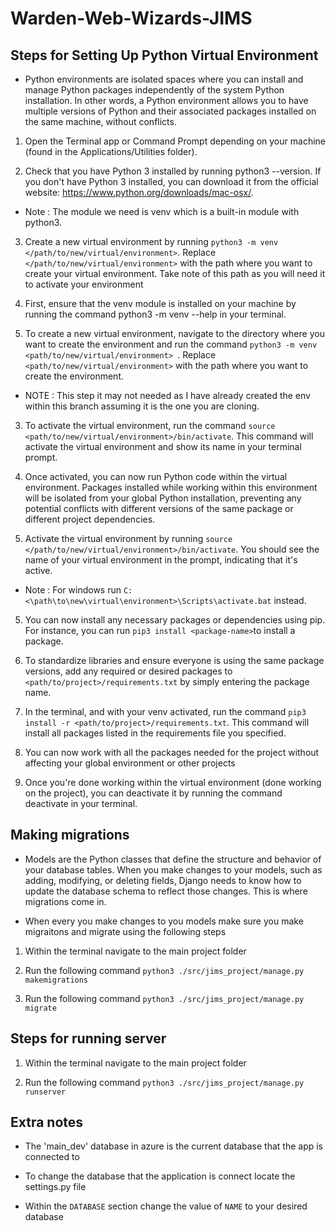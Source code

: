 # Warden-Web-Wizards-JIMS

## Steps for Setting Up Python Virtual Environment
- Python environments are isolated spaces where you can install and manage Python packages independently of the system Python installation. In other words, a Python environment allows you to have multiple versions of Python and their associated packages installed on the same machine, without conflicts.

1. Open the Terminal app or Command Prompt depending on your machine (found in the Applications/Utilities folder).

2. Check that you have Python 3 installed by running python3 --version. If you don't have Python 3 installed, you can download it from the official website: https://www.python.org/downloads/mac-osx/.
  - Note : The module we need is venv which is a built-in module with python3.

3. Create a new virtual environment by running `python3 -m venv </path/to/new/virtual/environment>`. Replace `</path/to/new/virtual/environment>` with the path where you want to create your virtual environment. Take note of this path as you will need it to activate your environment

1. First, ensure that the venv module is installed on your machine by running the command python3 -m venv --help in your terminal.
2. To create a new virtual environment, navigate to the directory where you want to create the environment and run the command `python3 -m venv <path/to/new/virtual/environment> `. Replace `<path/to/new/virtual/environment>` with the path where you want to create the environment.
  - NOTE : This step it may not needed as I have already created the env within this branch assuming it is the one you are cloning.
3. To activate the virtual environment, run the command ` source <path/to/new/virtual/environment>/bin/activate `. This command will activate the virtual environment and show its name in your terminal prompt.
4. Once activated, you can now run Python code within the virtual environment. Packages installed while working within this environment will be isolated from your global Python installation, preventing any potential conflicts with different versions of the same package or different project dependencies.

4. Activate the virtual environment by running `source </path/to/new/virtual/environment>/bin/activate`. You should see the name of your virtual environment in the prompt, indicating that it's active.
 - Note : For windows run `C:<\path\to\new\virtual\environment>\Scripts\activate.bat` instead.

5. You can now install any necessary packages or dependencies using pip. For instance, you can run `pip3 install <package-name>`to install a package.

6. To standardize libraries and ensure everyone is using the same package versions, add any required or desired packages to `<path/to/project>/requirements.txt` by simply entering the package name.

7. In the terminal, and with your venv activated, run the command `pip3 install -r <path/to/project>/requirements.txt`. This command will install all packages listed in the requirements file you specified.

8. You can now work with all the packages needed for the project without affecting your global environment or other projects

8. Once you're done working within the virtual environment (done working on the project), you can deactivate it by running the command deactivate in your terminal.

## Making migrations
- Models are the Python classes that define the structure and behavior of your database tables. When you make changes to your models, such as adding, modifying, or deleting fields, Django needs to know how to update the database schema to reflect those changes. This is where migrations come in.

- When every you make changes to you models make sure you make migraitons and migrate using the following steps

1. Within the terminal navigate to the main project folder

2. Run the following command `python3 ./src/jims_project/manage.py makemigrations`

3. Run the following command `python3 ./src/jims_project/manage.py migrate`

## Steps for running server
1. Within the terminal navigate to the main project folder

2. Run the following command `python3 ./src/jims_project/manage.py runserver`

## Extra notes 
- The 'main_dev' database in azure is the current database that the app is connected to

- To change the database that the application is connect locate the settings.py file

- Within the `DATABASE` section change the value of `NAME` to your desired database
